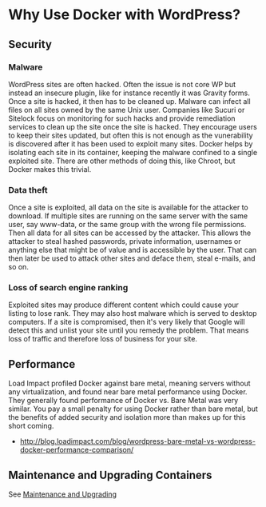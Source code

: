 # Why Use Docker with WordPress?

## Security

### Malware

WordPress sites are often hacked. Often the issue is not core WP but instead an insecure plugin, like for instance recently it was Gravity forms. Once a site is hacked, it then has to be cleaned up. Malware can infect all files on all sites owned by the same Unix user. Companies like Sucuri or Sitelock focus on monitoring for such hacks and provide remediation services to clean up the site once the site is hacked. They encourage users to keep their sites updated, but often this is not enough as the vunerability is discovered after it has been used to exploit many sites. Docker helps by isolating each site in its container, keeping the malware confined to a single exploited site. There are other methods of doing this, like Chroot, but Docker makes this trivial.

### Data theft

Once a site is exploited, all data on the site is available for the attacker to download. If multiple sites are running on the same server with the same user, say www-data, or the same group with the wrong file permissions. Then all data for all sites can be accessed by the attacker. This allows the attacker to steal hashed passwords, private information, usernames or anything else that might be of value and is accessible by the user. That can then later be used to attack other sites and deface them, steal e-mails, and so on.


### Loss of search engine ranking

Exploited sites may produce different content which could cause your listing to lose rank. They may also host malware which is served to desktop computers. If a site is compromised, then it's very likely that Google will detect this and unlist your site until you remedy the problem. That means loss of traffic and therefore loss of business for your site. 

## Performance

Load Impact profiled Docker against bare metal, meaning servers without any virtualization, and found near bare metal performance using Docker. They generally found performance of Docker vs. Bare Metal was very similar. You pay a small penalty for using Docker rather than bare metal, but the benefits of added security and isolation more than makes up for this short coming.

- http://blog.loadimpact.com/blog/wordpress-bare-metal-vs-wordpress-docker-performance-comparison/


##  Maintenance and Upgrading Containers
See [Maintenance and Upgrading](/docker/Upgrading-Containers)
